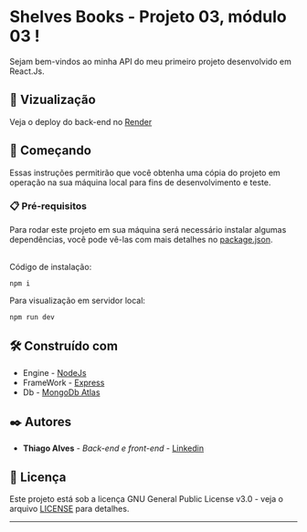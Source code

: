 # Shelves Books - Projeto 03, módulo 03 !

Sejam bem-vindos ao minha API do meu primeiro projeto desenvolvido em React.Js. <br>

## 👀 Vizualização

Veja o deploy do back-end no [Render](https://api-shelves-books.onrender.com/books/api-docs/)

## 🚀 Começando

Essas instruções permitirão que você obtenha uma cópia do projeto em operação na sua máquina local para fins de desenvolvimento e teste.


### 📋 Pré-requisitos

Para rodar este projeto em sua máquina será necessário instalar algumas dependências, você pode vê-las com mais detalhes no [package.json](https://github.com/mthiagoalves/Api-Books/blob/master/package.json). <br><br>

Código de instalação:

```
npm i 
```
Para visualização em servidor local:
```
npm run dev
```


## 🛠️ Construído com

* Engine - [NodeJs](https://nodejs.org/en/docs/)
* FrameWork - [Express](https://expressjs.com/pt-br/guide/routing.html)
* Db - [MongoDb Atlas](https://www.mongodb.com/docs/atlas/)

## ✒️ Autores

* **Thiago Alves** - *Back-end e front-end* - [Linkedin](https://www.linkedin.com/in/thiago-alves-b05ab2b0/)

## 📄 Licença

Este projeto está sob a licença GNU General Public License v3.0 - veja o arquivo [LICENSE](https://github.com/mthiagoalves/Api-Books/blob/master/LICENSE) para detalhes.

---
